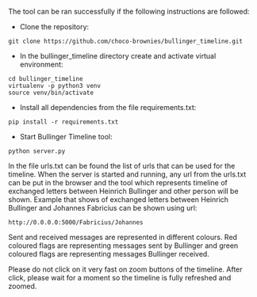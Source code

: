 The tool can be ran successfully if the following instructions are followed:

* Clone the repository:
```
git clone https://github.com/choco-brownies/bullinger_timeline.git
```
* In the bullinger_timeline directory create and activate virtual environment:
```
cd bullinger_timeline
virtualenv -p python3 venv
source venv/bin/activate
```
* Install all dependencies from the file requirements.txt:
```
pip install -r requirements.txt
```

* Start Bullinger Timeline tool:
```
python server.py
```

In the file urls.txt can be found the list of urls that can be used for the timeline.
When the server is started and running, any url from the urls.txt can be put in the browser and the tool which represents timeline of exchanged letters between Heinrich Bullinger and other person will be shown.
Example that shows of exchanged letters between Heinrich Bullinger and Johannes Fabricius can be shown using url:
```
http://0.0.0.0:5000/Fabricius/Johannes
```

Sent and received messages are represented in different colours. Red coloured flags are representing messages sent by Bullinger and green coloured flags are representing messages Bullinger received.

Please do not click on it very fast on zoom buttons of the timeline. After click, please wait for a moment so the timeline is fully refreshed and zoomed.
